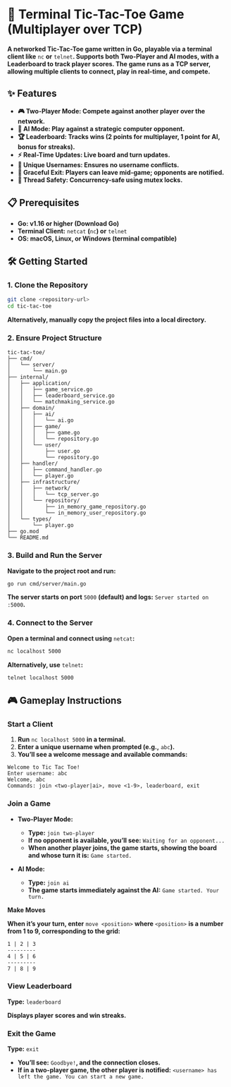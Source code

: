 # **🧩 Terminal Tic-Tac-Toe Game (Multiplayer over TCP)**

**A networked Tic-Tac-Toe game written in Go, playable via a terminal client like** `nc` **or** `telnet`**. Supports both Two-Player and AI modes, with a Leaderboard to track player scores. The game runs as a TCP server, allowing multiple clients to connect, play in real-time, and compete.**

## **✨ Features**

- **🎮 Two-Player Mode: Compete against another player over the network.**
- **🤖 AI Mode: Play against a strategic computer opponent.**
- **🏆 Leaderboard: Tracks wins (2 points for multiplayer, 1 point for AI, bonus for streaks).**
- **⚡ Real-Time Updates: Live board and turn updates.**
- **🔐 Unique Usernames: Ensures no username conflicts.**
- **🚪 Graceful Exit: Players can leave mid-game; opponents are notified.**
- **🧵 Thread Safety: Concurrency-safe using mutex locks.**

## **📋 Prerequisites**

- **Go: v1.16 or higher (Download Go)**
- **Terminal Client:** `netcat` **(**`nc`**) or** `telnet`
- **OS: macOS, Linux, or Windows (terminal compatible)**

## **🛠️ Getting Started**

### **1. Clone the Repository**

```bash
git clone <repository-url>
cd tic-tac-toe
```

**Alternatively, manually copy the project files into a local directory.**

### **2. Ensure Project Structure**

```
tic-tac-toe/
├── cmd/
│   └── server/
│       └── main.go
├── internal/
│   ├── application/
│   │   ├── game_service.go
│   │   ├── leaderboard_service.go
│   │   └── matchmaking_service.go
│   ├── domain/
│   │   ├── ai/
│   │   │   └── ai.go
│   │   ├── game/
│   │   │   ├── game.go
│   │   │   └── repository.go
│   │   └── user/
│   │       ├── user.go
│   │       └── repository.go
│   ├── handler/
│   │   ├── command_handler.go
│   │   └── player.go
│   ├── infrastructure/
│   │   ├── network/
│   │   │   └── tcp_server.go
│   │   └── repository/
│   │       ├── in_memory_game_repository.go
│   │       └── in_memory_user_repository.go
│   └── types/
│       └── player.go
├── go.mod
└── README.md
```

### **3. Build and Run the Server**

**Navigate to the project root and run:**

```bash
go run cmd/server/main.go
```

**The server starts on port** `5000` **(default) and logs:** `Server started on :5000`**.**

### **4. Connect to the Server**

**Open a terminal and connect using** `netcat`**:**

```bash
nc localhost 5000
```

**Alternatively, use** `telnet`**:**

```bash
telnet localhost 5000
```

## **🎮 Gameplay Instructions**

### **Start a Client**

1. **Run** `nc localhost 5000` **in a terminal.**
2. **Enter a unique username when prompted (e.g.,** `abc`**).**
3. **You’ll see a welcome message and available commands:**

```
Welcome to Tic Tac Toe!
Enter username: abc
Welcome, abc
Commands: join <two-player|ai>, move <1-9>, leaderboard, exit
```

### **Join a Game**

- **Two-Player Mode:**

  - **Type:** `join two-player`
  - **If no opponent is available, you’ll see:** `Waiting for an opponent...`
  - **When another player joins, the game starts, showing the board and whose turn it is:** `Game started.`

- **AI Mode:**

  - **Type:** `join ai`
  - **The game starts immediately against the AI:** `Game started. Your turn.`

**Make Moves**

**When it’s your turn, enter** `move <position>` **where** `<position>` **is a number from 1 to 9, corresponding to the grid:**

```
1 | 2 | 3
---------
4 | 5 | 6
---------
7 | 8 | 9
```

### **View Leaderboard**

**Type:** `leaderboard`

**Displays player scores and win streaks.**

### **Exit the Game**

**Type:** `exit`

- **You’ll see:** `Goodbye!`**, and the connection closes.**
- **If in a two-player game, the other player is notified:** `<username> has left the game. You can start a new game.`
